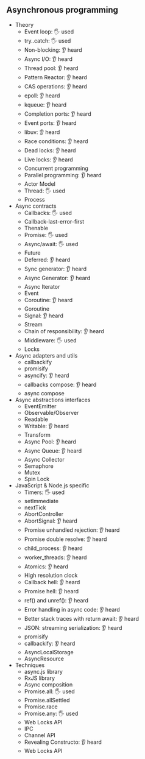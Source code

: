 ## Asynchronous programming

- Theory
  - Event loop: 🖐️ used
  - try..catch: 🖐️ used
  - Non-blocking: 👂 heard
  - Async I/O: 👂 heard
  - Thread pool: 👂 heard
  - Pattern Reactor: 👂 heard
  - CAS operations: 👂 heard
  - epoll: 👂 heard
  - kqueue: 👂 heard
  - Completion ports: 👂 heard
  - Event ports: 👂 heard
  - libuv: 👂 heard
  - Race conditions: 👂 heard
  - Dead locks: 👂 heard
  - Live locks: 👂 heard
  - Concurrent programming
  - Parallel programming: 👂 heard
  - Actor Model
  - Thread: 🖐️ used
  - Process
- Async contracts
  - Callbacks: 🖐️ used
  - Callback-last-error-first
  - Thenable
  - Promise: 🖐️ used
  - Async/await: 🖐️ used
  - Future
  - Deferred: 👂 heard
  - Sync generator: 👂 heard
  - Async Generator: 👂 heard
  - Async Iterator
  - Event
  - Coroutine: 👂 heard
  - Goroutine
  - Signal: 👂 heard
  - Stream
  - Chain of responsibility: 👂 heard
  - Middleware: 🖐️ used
  - Locks
- Async adapters and utils
  - callbackify
  - promisify
  - asyncify: 👂 heard
  - callbacks compose: 👂 heard
  - async compose
- Async abstractions interfaces
  - EventEmitter
  - Observable/Observer
  - Readable
  - Writable: 👂 heard
  - Transform
  - Async Pool: 👂 heard
  - Async Queue: 👂 heard
  - Async Collector
  - Semaphore
  - Mutex
  - Spin Lock
- JavaScript & Node.js specific
  - Timers: 🖐️ used
  - setImmediate
  - nextTick
  - AbortController
  - AbortSignal: 👂 heard
  - Promise unhandled rejection: 👂 heard
  - Promise double resolve: 👂 heard
  - child_process: 👂 heard
  - worker_threads: 👂 heard
  - Atomics: 👂 heard
  - High resolution clock
  - Callback hell: 👂 heard
  - Promise hell: 👂 heard
  - ref() and unref(): 👂 heard
  - Error handling in async code: 👂 heard
  - Better stack traces with return await: 👂 heard
  - JSON: streaming serialization: 👂 heard
  - promisify
  - callbackify: 👂 heard
  - AsyncLocalStorage
  - AsyncResource
- Techniques
  - async.js library
  - RxJS library
  - Async composition
  - Promise.all: 🖐️ used
  - Promise.allSettled
  - Promise.race
  - Promise.any: 🖐️ used
  - Web Locks API
  - IPC
  - Channel API
  - Revealing Constructo: 👂 heard
  - Web Locks API
